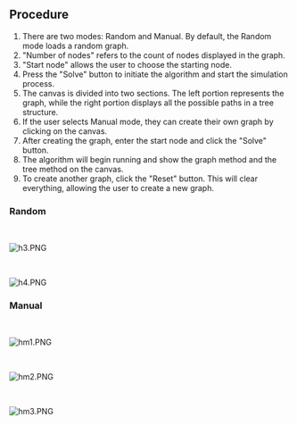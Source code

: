 ## Procedure

1. There are two modes: Random and Manual. By default, the Random mode loads a random graph.
2. "Number of nodes" refers to the count of nodes displayed in the graph.
3. "Start node" allows the user to choose the starting node.
4. Press the "Solve" button to initiate the algorithm and start the simulation process.
5. The canvas is divided into two sections. The left portion represents the graph, while the right portion displays all the possible paths in a tree structure.
6. If the user selects Manual mode, they can create their own graph by clicking on the canvas.
7. After creating the graph, enter the start node and click the "Solve" button.
8. The algorithm will begin running and show the graph method and the tree method on the canvas.
9. To create another graph, click the "Reset" button. This will clear everything, allowing the user to create a new graph.

### Random

<br>

![h3.PNG](\exp-heuristic-search\experiment\images\h3.PNG)

<br>

![h4.PNG](\exp-heuristic-search\experiment\images\h4.PNG)

### Manual

<br>

![hm1.PNG](\exp-heuristic-search\experiment\images\hm1.PNG)

<br>

![hm2.PNG](\exp-heuristic-search\experiment\images\hm2.PNG)

<br>

![hm3.PNG](\exp-heuristic-search\experiment\images\hm3.PNG)
